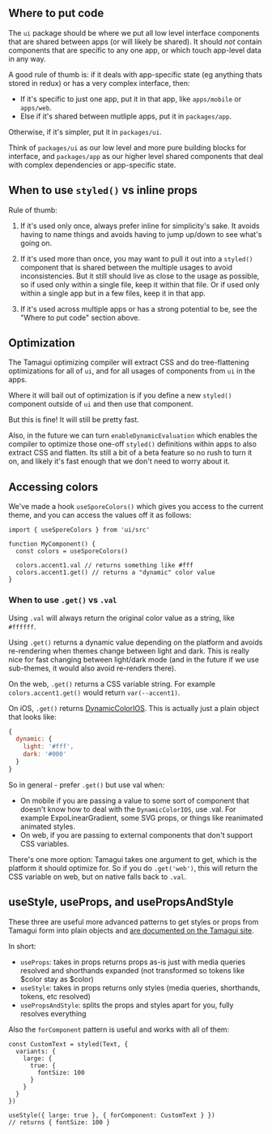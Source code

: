 ## Where to put code

The `ui` package should be where we put all low level interface components that are shared between apps (or will likely be shared). It should *not* contain components that are specific to any one app, or which touch app-level data in any way.

A good rule of thumb is: if it deals with app-specific state (eg anything thats stored in redux) or has a very complex interface, then:

- If it's specific to just one app, put it in that app, like `apps/mobile` or `apps/web`.
- Else if it's shared between mutliple apps, put it in `packages/app`.

Otherwise, if it's simpler, put it in `packages/ui`.

Think of `packages/ui` as our low level and more pure building blocks for interface, and `packages/app` as our higher level shared components that deal with complex dependencies or app-specific state.

## When to use `styled()` vs inline props

Rule of thumb:

1. If it's used only once, always prefer inline for simplicity's sake. It avoids having to name things and avoids having to jump up/down to see what's going on.

2. If it's used more than once, you may want to pull it out into a `styled()` component that is shared between the multiple usages to avoid inconsistencies. But it still should live as close to the usage as possible, so if used only within a single file, keep it within that file. Or if used only within a single app but in a few files, keep it in that app.

3. If it's used across multiple apps or has a strong potential to be, see the "Where to put code" section above.

## Optimization

The Tamagui optimizing compiler will extract CSS and do tree-flattening optimizations for all of `ui`, and for all usages of components from `ui` in the apps.

Where it will bail out of optimization is if you define a new `styled()` component outside of `ui` and then use that component.

But this is fine! It will still be pretty fast.

Also, in the future we can turn `enableDynamicEvaluation` which enables the compiler to optimize those one-off `styled()` definitions within apps to also extract CSS and flatten. Its still a bit of a beta feature so no rush to turn it on, and likely it's fast enough that we don't need to worry about it.

## Accessing colors

We've made a hook `useSporeColors()` which gives you access to the current theme, and you can access the values off it as follows:

```tsx
import { useSporeColors } from 'ui/src'

function MyComponent() {
  const colors = useSporeColors()

  colors.accent1.val // returns something like #fff
  colors.accent1.get() // returns a "dynamic" color value
}
```

### When to use `.get()` vs `.val`

Using `.val` will always return the original color value as a string, like `#ffffff`.

Using `.get()` returns a dynamic value depending on the platform and avoids re-rendering when themes change between light and dark. This is really nice for fast changing between light/dark mode (and in the future if we use sub-themes, it would also avoid re-renders there).

On the web, `.get()` returns a CSS variable string. For example `colors.accent1.get()` would return `var(--accent1)`.

On iOS, `.get()` returns [DynamicColorIOS](https://reactnative.dev/docs/dynamiccolorios). This is actually just a plain object that looks like:

```js
{
  dynamic: {
    light: '#fff',
    dark: '#000'
  }
}
```

So in general - prefer `.get()` but use val when:

- On mobile if you are passing a value to some sort of component that doesn't know how to deal with the `DynamicColorIOS`, use .val. For example ExpoLinearGradient, some SVG props, or things like reanimated animated styles.
- On web, if you are passing to external components that don't support CSS variables.

There's one more option: Tamagui takes one argument to get, which is the platform it should optimize for. So if you do `.get('web')`, this will return the CSS variable on web, but on native falls back to `.val`.

## useStyle, useProps, and usePropsAndStyle

These three are useful more advanced patterns to get styles or props from Tamagui form into plain objects and [are documented on the Tamagui site](https://tamagui.dev/docs/core/exports#useprops).

In short:

- `useProps`: takes in props returns props as-is just with media queries resolved and shorthands expanded (not transformed so tokens like $color stay as $color)
- `useStyle`: takes in props returns only styles (media queries, shorthands, tokens, etc resolved)
- `usePropsAndStyle`: splits the props and styles apart for you, fully resolves everything

Also the `forComponent` pattern is useful and works with all of them:

```tsx
const CustomText = styled(Text, {
  variants: {
    large: {
      true: {
        fontSize: 100
      }
    }
  }
})

useStyle({ large: true }, { forComponent: CustomText } }) 
// returns { fontSize: 100 }
```
